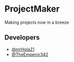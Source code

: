 # ProjectMaker
Making projects now in a breeze

## Developers
- [@mrHola21](https://github.com/mrHola21)
- [@TheEmperor342](https://github.com/TheEmperor342)
